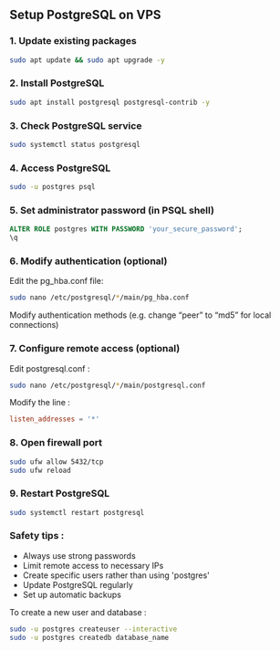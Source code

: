 ## Setup PostgreSQL on VPS

### 1. Update existing packages
```bash
sudo apt update && sudo apt upgrade -y
```

### 2. Install PostgreSQL
```bash
sudo apt install postgresql postgresql-contrib -y
```

### 3. Check PostgreSQL service
```bash
sudo systemctl status postgresql
```

### 4. Access PostgreSQL
```bash
sudo -u postgres psql
```

### 5. Set administrator password (in PSQL shell)
```sql
ALTER ROLE postgres WITH PASSWORD 'your_secure_password';
\q
```

### 6. Modify authentication (optional)

Edit the pg_hba.conf file:
```bash
sudo nano /etc/postgresql/*/main/pg_hba.conf
```

Modify authentication methods (e.g. change “peer” to “md5” for local connections)

### 7. Configure remote access (optional)

Edit postgresql.conf :
```bash
sudo nano /etc/postgresql/*/main/postgresql.conf
```

Modify the line :
```conf
listen_addresses = '*'
```

### 8. Open firewall port
```bash
sudo ufw allow 5432/tcp
sudo ufw reload
```

### 9. Restart PostgreSQL
```bash
sudo systemctl restart postgresql
```

### Safety tips :
- Always use strong passwords
- Limit remote access to necessary IPs
- Create specific users rather than using 'postgres'
- Update PostgreSQL regularly
- Set up automatic backups

To create a new user and database :
```bash
sudo -u postgres createuser --interactive
sudo -u postgres createdb database_name
```